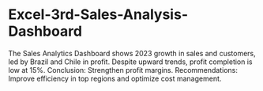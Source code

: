 # Excel-3rd-Sales-Analysis-Dashboard
The Sales Analytics Dashboard shows 2023 growth in sales and customers, led by Brazil and Chile in profit. Despite upward trends, profit completion is low at 15%. Conclusion: Strengthen profit margins. Recommendations: Improve efficiency in top regions and optimize cost management.
